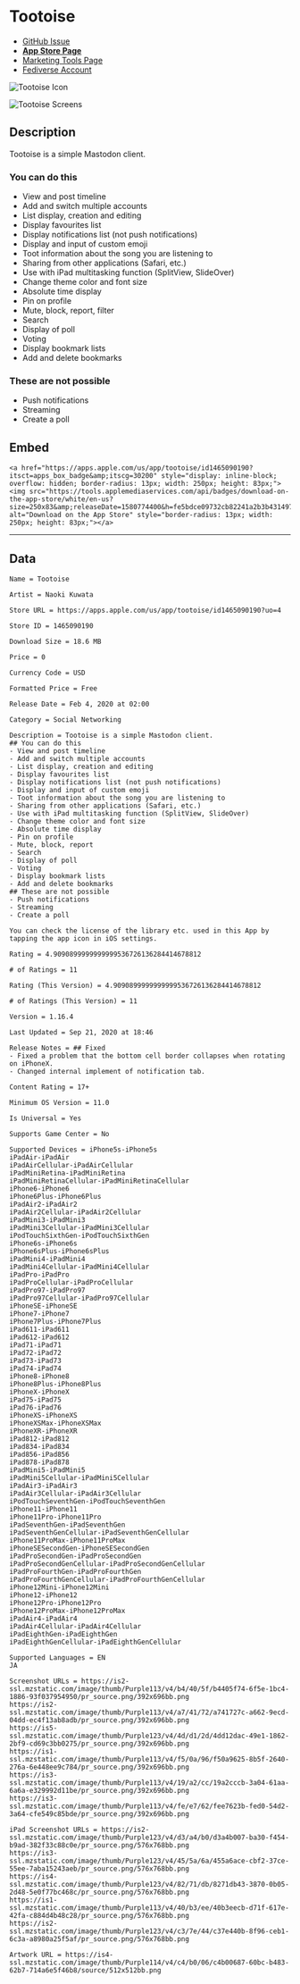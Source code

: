 # Tootoise
- [GitHub Issue](https://github.com/extratone/mastodon-ios-apps/issues/12)
-  [**App Store Page**](https://apps.apple.com/us/app/tootoise/id1465090190)
- [Marketing Tools Page](https://tools.applemediaservices.com/app/1465090190)
- [Fediverse Account](https://mastodon.social/@tootoise)

![Tootoise Icon](https://github.com/extratone/mastodon-ios-apps/raw/main/icons/tootoise.png)	

![Tootoise Screens](https://github.com/extratone/mastodon-ios-apps/raw/main/screens/tootoise.png)

## Description

Tootoise is a simple Mastodon client.

### You can do this
- View and post timeline
- Add and switch multiple accounts
- List display, creation and editing
- Display favourites list
- Display notifications list (not push notifications)
- Display and input of custom emoji
- Toot information about the song you are listening to
- Sharing from other applications (Safari, etc.)
- Use with iPad multitasking function (SplitView, SlideOver)
- Change theme color and font size
- Absolute time display
- Pin on profile
- Mute, block, report, filter
- Search
- Display of poll
- Voting
- Display bookmark lists
- Add and delete bookmarks

### These are not possible
- Push notifications 
- Streaming
- Create a poll

## Embed

```
<a href="https://apps.apple.com/us/app/tootoise/id1465090190?itsct=apps_box_badge&amp;itscg=30200" style="display: inline-block; overflow: hidden; border-radius: 13px; width: 250px; height: 83px;"><img src="https://tools.applemediaservices.com/api/badges/download-on-the-app-store/white/en-us?size=250x83&amp;releaseDate=1580774400&h=fe5bdce09732cb82241a2b3b4314979e" alt="Download on the App Store" style="border-radius: 13px; width: 250px; height: 83px;"></a>
```

---

## Data

```
Name = Tootoise

Artist = Naoki Kuwata

Store URL = https://apps.apple.com/us/app/tootoise/id1465090190?uo=4

Store ID = 1465090190

Download Size = 18.6 MB

Price = 0

Currency Code = USD

Formatted Price = Free

Release Date = Feb 4, 2020 at 02:00

Category = Social Networking

Description = Tootoise is a simple Mastodon client.
## You can do this
- View and post timeline
- Add and switch multiple accounts
- List display, creation and editing
- Display favourites list
- Display notifications list (not push notifications)
- Display and input of custom emoji
- Toot information about the song you are listening to
- Sharing from other applications (Safari, etc.)
- Use with iPad multitasking function (SplitView, SlideOver)
- Change theme color and font size
- Absolute time display
- Pin on profile
- Mute, block, report
- Search
- Display of poll
- Voting
- Display bookmark lists
- Add and delete bookmarks
## These are not possible
- Push notifications 
- Streaming
- Create a poll

You can check the license of the library etc. used in this App by tapping the app icon in iOS settings.

Rating = 4.9090899999999999536726136284414678812

# of Ratings = 11

Rating (This Version) = 4.9090899999999999536726136284414678812

# of Ratings (This Version) = 11

Version = 1.16.4

Last Updated = Sep 21, 2020 at 18:46

Release Notes = ## Fixed
- Fixed a problem that the bottom cell border collapses when rotating on iPhoneX.
- Changed internal implement of notification tab.

Content Rating = 17+

Minimum OS Version = 11.0

Is Universal = Yes

Supports Game Center = No

Supported Devices = iPhone5s-iPhone5s
iPadAir-iPadAir
iPadAirCellular-iPadAirCellular
iPadMiniRetina-iPadMiniRetina
iPadMiniRetinaCellular-iPadMiniRetinaCellular
iPhone6-iPhone6
iPhone6Plus-iPhone6Plus
iPadAir2-iPadAir2
iPadAir2Cellular-iPadAir2Cellular
iPadMini3-iPadMini3
iPadMini3Cellular-iPadMini3Cellular
iPodTouchSixthGen-iPodTouchSixthGen
iPhone6s-iPhone6s
iPhone6sPlus-iPhone6sPlus
iPadMini4-iPadMini4
iPadMini4Cellular-iPadMini4Cellular
iPadPro-iPadPro
iPadProCellular-iPadProCellular
iPadPro97-iPadPro97
iPadPro97Cellular-iPadPro97Cellular
iPhoneSE-iPhoneSE
iPhone7-iPhone7
iPhone7Plus-iPhone7Plus
iPad611-iPad611
iPad612-iPad612
iPad71-iPad71
iPad72-iPad72
iPad73-iPad73
iPad74-iPad74
iPhone8-iPhone8
iPhone8Plus-iPhone8Plus
iPhoneX-iPhoneX
iPad75-iPad75
iPad76-iPad76
iPhoneXS-iPhoneXS
iPhoneXSMax-iPhoneXSMax
iPhoneXR-iPhoneXR
iPad812-iPad812
iPad834-iPad834
iPad856-iPad856
iPad878-iPad878
iPadMini5-iPadMini5
iPadMini5Cellular-iPadMini5Cellular
iPadAir3-iPadAir3
iPadAir3Cellular-iPadAir3Cellular
iPodTouchSeventhGen-iPodTouchSeventhGen
iPhone11-iPhone11
iPhone11Pro-iPhone11Pro
iPadSeventhGen-iPadSeventhGen
iPadSeventhGenCellular-iPadSeventhGenCellular
iPhone11ProMax-iPhone11ProMax
iPhoneSESecondGen-iPhoneSESecondGen
iPadProSecondGen-iPadProSecondGen
iPadProSecondGenCellular-iPadProSecondGenCellular
iPadProFourthGen-iPadProFourthGen
iPadProFourthGenCellular-iPadProFourthGenCellular
iPhone12Mini-iPhone12Mini
iPhone12-iPhone12
iPhone12Pro-iPhone12Pro
iPhone12ProMax-iPhone12ProMax
iPadAir4-iPadAir4
iPadAir4Cellular-iPadAir4Cellular
iPadEighthGen-iPadEighthGen
iPadEighthGenCellular-iPadEighthGenCellular

Supported Languages = EN
JA

Screenshot URLs = https://is2-ssl.mzstatic.com/image/thumb/Purple113/v4/b4/40/5f/b4405f74-6f5e-1bc4-1886-93f037954950/pr_source.png/392x696bb.png
https://is2-ssl.mzstatic.com/image/thumb/Purple113/v4/a7/41/72/a741727c-a662-9ecd-04dd-ec4f13ab8adb/pr_source.png/392x696bb.png
https://is5-ssl.mzstatic.com/image/thumb/Purple123/v4/4d/d1/2d/4dd12dac-49e1-1862-2bf9-cd69c3bb0275/pr_source.png/392x696bb.png
https://is1-ssl.mzstatic.com/image/thumb/Purple113/v4/f5/0a/96/f50a9625-8b5f-2640-276a-6e448ee9c784/pr_source.png/392x696bb.png
https://is3-ssl.mzstatic.com/image/thumb/Purple113/v4/19/a2/cc/19a2cccb-3a04-61aa-6a6a-e329992d11be/pr_source.png/392x696bb.png
https://is3-ssl.mzstatic.com/image/thumb/Purple113/v4/fe/e7/62/fee7623b-fed0-54d2-3a64-cfe549c85bde/pr_source.png/392x696bb.png

iPad Screenshot URLs = https://is2-ssl.mzstatic.com/image/thumb/Purple123/v4/d3/a4/b0/d3a4b007-ba30-f454-b9ad-382f33c88c0e/pr_source.png/576x768bb.png
https://is3-ssl.mzstatic.com/image/thumb/Purple123/v4/45/5a/6a/455a6ace-cbf2-37ce-55ee-7aba15243aeb/pr_source.png/576x768bb.png
https://is4-ssl.mzstatic.com/image/thumb/Purple123/v4/82/71/db/8271db43-3870-0b05-2d48-5e0f77bc468c/pr_source.png/576x768bb.png
https://is1-ssl.mzstatic.com/image/thumb/Purple113/v4/40/b3/ee/40b3eecb-d71f-617e-42fa-c884d4b48c28/pr_source.png/576x768bb.png
https://is2-ssl.mzstatic.com/image/thumb/Purple123/v4/c3/7e/44/c37e440b-8f96-ceb1-6c3a-a8980a25f5af/pr_source.png/576x768bb.png

Artwork URL = https://is4-ssl.mzstatic.com/image/thumb/Purple114/v4/c4/b0/06/c4b00687-60bc-b483-62b7-714a6e5f46b8/source/512x512bb.png
```